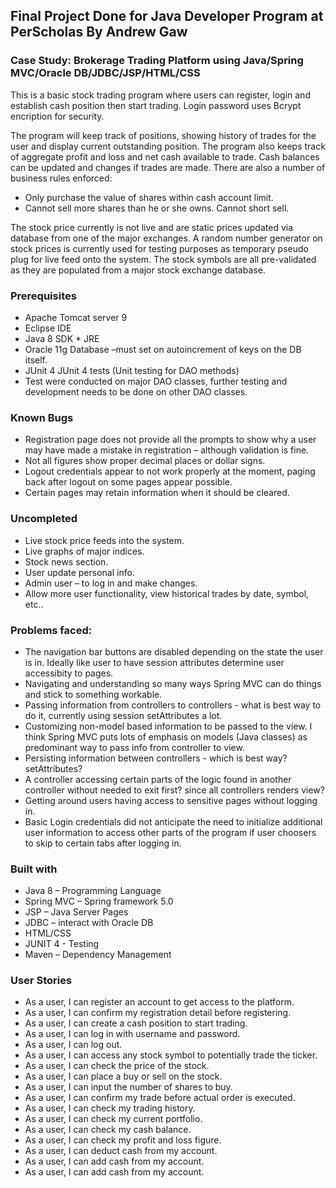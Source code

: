 ## Final Project Done for Java Developer Program at PerScholas By Andrew Gaw

### Case Study: Brokerage Trading Platform using Java/Spring MVC/Oracle DB/JDBC/JSP/HTML/CSS

This is a basic stock trading program where users can register, login and establish cash position then start trading. Login 
password uses Bcrypt encription for security.

The program will keep track of positions, showing history of trades for the user and display current outstanding
position. The program also keeps track of aggregate profit and loss and net cash available to trade. Cash balances can
be updated and changes if trades are made. There are also a number of business rules enforced:

- Only purchase the value of shares within cash account limit. 
- Cannot sell more shares than he or she owns. Cannot short sell.

The stock price currently is not live and are static prices updated via database from one of the major exchanges. A random number generator on stock prices is currently used for testing purposes as temporary pseudo plug for live feed onto the system. The stock symbols are all pre-validated as they are populated from a major stock exchange database.

### Prerequisites

- Apache Tomcat server 9
- Eclipse IDE
- Java 8 SDK * JRE
- Oracle 11g Database –must set on autoincrement of keys on the DB itself.
- JUnit 4 JUnit 4 tests (Unit testing for DAO methods)
- Test were conducted on major DAO classes, further testing and development needs to be done on other DAO classes.

### Known Bugs

- Registration page does not provide all the prompts to show why a user may have made a mistake in registration – 
although validation is fine.
- Not all figures show proper decimal places or dollar signs. 
- Logout credentials appear to not work properly at the moment, paging back after logout on some pages appear possible.
- Certain pages may retain information when it should be cleared.

### Uncompleted

- Live stock price feeds into the system.
- Live graphs of major indices.
- Stock news section.
- User update personal info.
- Admin user – to log in and make changes.
- Allow more user functionality, view historical trades by date, symbol, etc..

### Problems faced:

- The navigation bar buttons are disabled depending on the state the user is in. Ideally like user to have session attributes determine user accessibity to pages.
- Navigating and understanding so many ways Spring MVC can do things and stick to something workable.
- Passing information from controllers to controllers - what is best way to do it, currently using session setAttributes a lot.
- Customizing non-model based information to be passed to the view. I think Spring MVC puts lots of emphasis on models (Java classes)
as predominant way to pass info from controller to view. 
- Persisting information between controllers - which is best way? setAttributes?
- A controller accessing certain parts of the logic found in another controller without needed to exit first? since all controllers renders view?
- Getting around users having access to sensitive pages without logging in.
- Basic Login credentials did not anticipate the need to initialize additional user information to access other parts of the program if user choosers to skip to certain tabs after logging in.

### Built with

- Java 8 – Programming Language
- Spring MVC – Spring framework 5.0
- JSP – Java Server Pages
- JDBC – interact with Oracle DB
- HTML/CSS
- JUNIT 4 - Testing
- Maven – Dependency Management

### User Stories

- As a user, I can register an account to get access to the platform.
- As a user, I can confirm my registration detail before registering.
- As a user, I can create a cash position to start trading.
- As a user, I can log in with username and password.
- As a user, I can log out.
- As a user, I can access any stock symbol to potentially trade the ticker.
- As a user, I can check the price of the stock.
- As a user, I can place a buy or sell on the stock.
- As a user, I can input the number of shares to buy.
- As a user, I can confirm my trade before actual order is executed.
- As a user, I can check my trading history.
- As a user, I can check my current portfolio.
- As a user, I can check my cash balance.
- As a user, I can check my profit and loss figure.
- As a user, I can deduct cash from my account.
- As a user, I can add cash from my account.
- As a user, I can add cash from my account.
